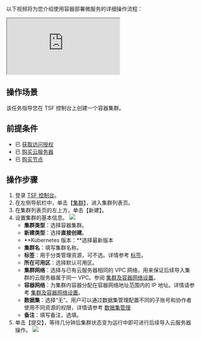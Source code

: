 以下视频将为您介绍使用容器部署微服务的详细操作流程：

<div class="doc-video-mod"><iframe src="https://cloud.tencent.com/edu/learning/quick-play/2039-24417?source=gw.doc.media&withPoster=1&notip=1"></iframe></div>



## 操作场景

该任务指导您在 TSF 控制台上创建一个容器集群。

## 前提条件

- 已 [获取访问授权](https://cloud.tencent.com/document/product/649/16869)
- 已 [购买云服务器](https://buy.cloud.tencent.com/cvm)
- 已 [购买节点](https://cloud.tencent.com/document/product/649/44393)

## 操作步骤

1. 登录 [TSF 控制台](https://console.cloud.tencent.com/tsf/index)。
2. 在左侧导航栏中，单击【[集群](https://console.cloud.tencent.com/tsf/cluster?rid=1)】，进入集群列表页。
3. 在集群列表页的左上方，单击【新建】。
4. 设置集群的基本信息。
   ![](https://main.qcloudimg.com/raw/f8ac9e69b8ca9790b8d39e22aef9d0a8.png)
   - **集群类型**：选择容器集群。
   - **新建类型**：选择**直接创建**。
   - **Kubernetes 版本：**选择最新版本
   - **集群名**：填写集群名称。
   - **标签**：用于分类管理资源，可不选。详情参考 [标签](https://cloud.tencent.com/document/product/649/53869)。
   - **所在可用区**：选择默认可用区。
   - **集群网络**：选择与已有云服务器相同的 VPC 网络，用来保证后续导入集群的云服务器属于同一 VPC。参阅 [集群及容器网络设置](https://cloud.tencent.com/document/product/649/16926)。
   - **容器网络**：为集群内容器分配在容器网络地址范围内的 IP 地址。详情请参考 [集群及容器网络设置](https://cloud.tencent.com/document/product/649/16926)。
   - **数据集**：选择“无”。用户可以通过数据集管理配置不同的子账号和协作者使用不同资源的权限，详情请参考 [数据集管理](https://cloud.tencent.com/document/product/649/38326)
   - **备注**：填写备注，选填。
5. 单击【提交】，等待几分钟后集群状态变为运行中即可进行后续导入云服务器操作。
   ![](https://main.qcloudimg.com/raw/6920022d5053f0e43ed006e93b9c3d7c.png)
